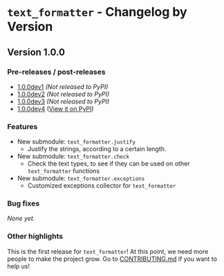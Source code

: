 # `text_formatter` - Changelog by Version

## Version 1.0.0

<!------------------------------
Note: When a version is finally released,
the version title (In this case, `Version 1.0.0`)
will contain a link to the PyPI page for that version.
------------------------------->

### Pre-releases / post-releases

- [1.0.0dev1](http://github.com/diddileija/text_formatter/tree/1.0.0dev1) _(Not released to PyPI)_
- [1.0.0dev2](http://github.com/diddileija/text_formatter/tree/1.0.0dev2) _(Not released to PyPI)_
- [1.0.0dev3](http://github.com/diddileija/text_formatter/tree/1.0.0dev3) _(Not released to PyPI)_
- [1.0.0dev4](http://github.com/diddileija/text_formatter/tree/1.0.0dev4) \([View it on PyPI](http://pypi.org/text-formatter/1.0.0dev4)\)

### Features

- New submodule: `text_formatter.justify`
  - Justify the strings, according to a certain length.
- New submodule: `text_formatter.check`
  - Check the text types, to see if they can be used on other `text_formatter` functions
- New submodule: `text_formatter.exceptions`
  - Customized exceptions collector for `text_formatter`

### Bug fixes

_None yet._

### Other highlights

<!-----------------------------------
I am adding an invitation to help on this section, because
this version development is getting really slow, and we need
people on this.
------------------------------------>

This is the first release for `text_formatter`! At this point, we need more people to make the
project grow. Go to [CONTRIBUTING.md](http://github.com/diddileija/text_formatter/blob/main/CONTRIBUTING.md) if you want to
help us!
